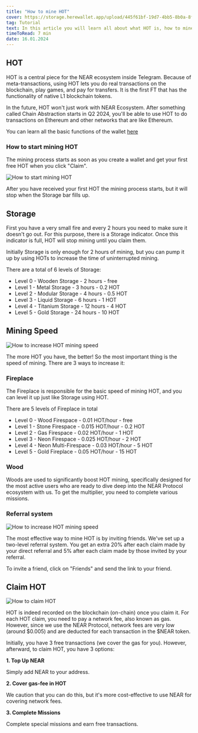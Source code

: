 ```yaml
---
title: "How to mine HOT"
cover: https://storage.herewallet.app/upload/445f61bf-19d7-4bb5-8b0a-8f4b2c2c64ed.png
tag: Tutorial
text: In this article you will learn all about what HOT is, how to mine it, how to increase the mining speed and what missions await you.
timeToRead: 7 min
date: 16.01.2024
---
```


## HOT

HOT is a central piece for the NEAR ecosystem inside Telegram. Because of meta-transactions, using HOT lets you do real transactions on the blockchain, play games, and pay for transfers. It is the first FT that has the functionality of native L1 blockchain tokens.

In the future, HOT won't just work with NEAR Ecosystem. After something called Chain Abstraction starts in Q2 2024, you'll be able to use HOT to do transactions on Ethereum and other networks that are like Ethereum.

You can learn all the basic functions of the wallet [here](https://www.herewallet.app/blog/Near-Telegram-Wallet)

### How to start mining HOT

The mining process starts as soon as you create a wallet and get your first free HOT when you click "Claim".

![How to start mining HOT](https://storage.herewallet.app/upload/50122551-4cad-419a-a3f2-70aebc5ea5bf.png)

After you have received your first HOT the mining process starts, but it will stop when the Storage bar fills up.

## Storage

First you have a very small fire and every 2 hours you need to make sure it doesn't go out. For this purpose, there is a Storage indicator. Once this indicator is full, HOT will stop mining until you claim them.



Initially Storage is only enough for 2 hours of mining, but you can pump it up by using HOTs to increase the time of uninterrupted mining.

There are a total of 6 levels of Storage:

- Level 0 -  Wooden Storage - 2 hours - free
- Level 1 - Metal Storage - 3 hours - 0.2 HOT
- Level 2 - Modular Storage - 4 hours - 0.5 HOT
- Level 3 - Liquid Storage - 6 hours - 1 HOT
- Level 4 - Titanium Storage - 12 hours - 4 HOT
- Level 5 - Gold Storage - 24 hours - 10 HOT

## Mining Speed

![How to increase HOT mining speed](https://storage.herewallet.app/upload/c4134a24-b40a-4ef1-b6fc-1c5cb4e49fda.png)

The more HOT you have, the better!  So the most important thing is the speed of mining. There are 3 ways to increase it:

### Fireplace

The Fireplace is responsible for the basic speed of mining HOT, and you can level it up just like Storage using HOT.

There are 5 levels of Fireplace in total

- Level 0 -  Wood Firespace - 0.01 HOT/hour - free 
- Level 1 -  Stone Firespace - 0.015 HOT/hour - 0.2 HOT
- Level 2 -  Gas Firespace - 0.02 HOT/hour - 1 HOT
- Level 3 -  Neon Firespace - 0.025 HOT/hour - 2 HOT
- Level 4 -  Neon Multi-Firespace - 0.03 HOT/hour - 5 HOT
- Level 5 -  Gold Fireplace - 0.05 HOT/hour - 15 HOT

### Wood

Woods are used to significantly boost HOT mining, specifically designed for the most active users who are ready to dive deep into the NEAR Protocol ecosystem with us. To get the multiplier, you need to complete various missions.

### Referral system

![How to increase HOT mining speed](https://storage.herewallet.app/upload/5a3be264-c338-4f5e-a70e-6df1fdac8100.png)

The most effective way to mine HOT is by inviting friends. We've set up a two-level referral system. You get an extra 20% after each claim made by your direct referral and 5% after each claim made by those invited by your referral.

To invite a friend, click on "Friends" and send the link to your friend.

## Claim HOT

![How to claim HOT](https://storage.herewallet.app/upload/0ed39d13-03ea-4c22-bd03-0165113ba69c.png)

HOT is indeed recorded on the blockchain (on-chain) once you claim it. For each HOT claim, you need to pay a network fee, also known as gas. However, since we use the NEAR Protocol, network fees are very low (around $0.005) and are deducted for each transaction in the $NEAR token.

Initially, you have 3 free transactions (we cover the gas for you). However, afterward, to claim HOT, you have 3 options:

**1. Top Up NEAR**

Simply add NEAR to your address.

**2. Cover gas-fee in HOT**

We caution that you can do this, but it's more cost-effective to use NEAR for covering network fees.

**3. Complete Missions**

Complete special missions and earn free transactions.





